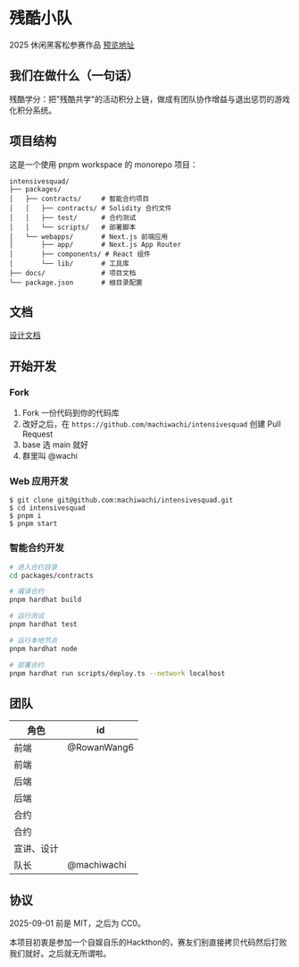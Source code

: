 # 残酷小队

2025 休闲黑客松参赛作品
[预览地址](https://intensivesquad.vercel.app)

## 我们在做什么（一句话）

残酷学分：把"残酷共学"的活动积分上链，做成有团队协作增益与退出惩罚的游戏化积分系统。

## 项目结构

这是一个使用 pnpm workspace 的 monorepo 项目：

```
intensivesquad/
├── packages/
│   ├── contracts/     # 智能合约项目
│   │   ├── contracts/ # Solidity 合约文件
│   │   ├── test/      # 合约测试
│   │   └── scripts/   # 部署脚本
│   └── webapps/       # Next.js 前端应用
│       ├── app/       # Next.js App Router
│       ├── components/ # React 组件
│       └── lib/       # 工具库
├── docs/              # 项目文档
└── package.json       # 根目录配置
```

## 文档

[设计文档](https://hackmd.io/@h_oI-bBpTxKWqPlaZTQ1Lw/rJXoW_eFeg)

## 开始开发

### Fork

1. Fork 一份代码到你的代码库
2. 改好之后，在 `https://github.com/machiwachi/intensivesquad` 创建 Pull Request
3. base 选 main 就好
4. 群里叫 @wachi

### Web 应用开发

```
$ git clone git@github.com:machiwachi/intensivesquad.git
$ cd intensivesquad
$ pnpm i
$ pnpm start
```

### 智能合约开发

```bash
# 进入合约目录
cd packages/contracts

# 编译合约
pnpm hardhat build

# 运行测试
pnpm hardhat test

# 运行本地节点
pnpm hardhat node

# 部署合约
pnpm hardhat run scripts/deploy.ts --network localhost
```

## 团队

| 角色       | id          |
| ---------- | ----------- |
| 前端       | @RowanWang6 |
| 前端       |             |
| 后端       |             |
| 后端       |             |
| 合约       |             |
| 合约       |             |
| 宣讲、设计 |             |
| 队长       | @machiwachi |


协议
---
2025-09-01 前是 MIT，之后为 CC0。

本项目初衷是参加一个自娱自乐的Hackthon的，赛友们别直接拷贝代码然后打败我们就好。之后就无所谓啦。
